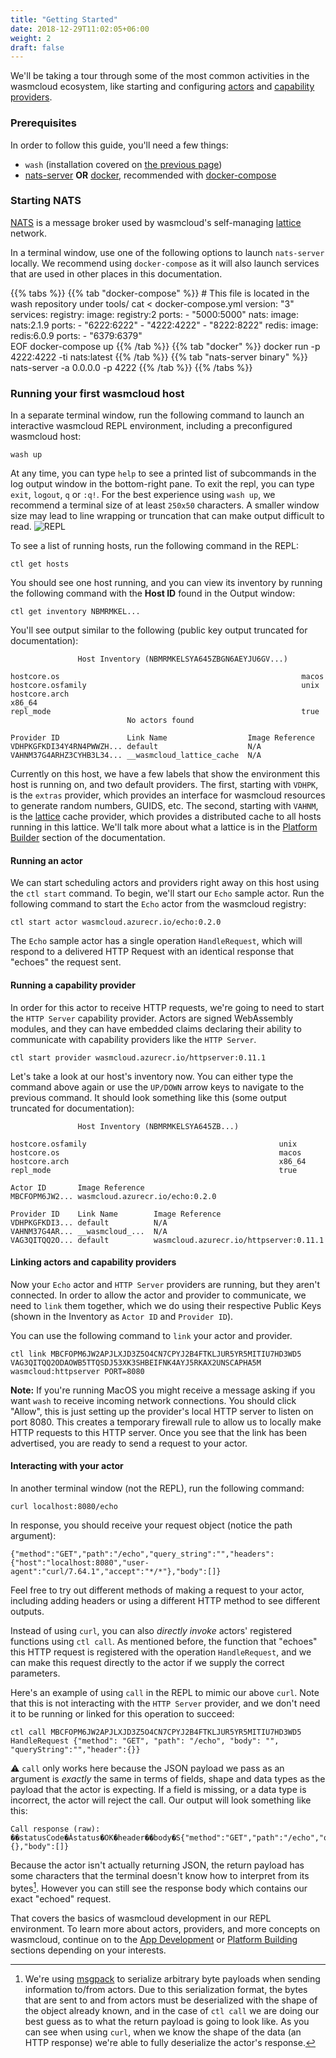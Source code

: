 ```yaml
---
title: "Getting Started"
date: 2018-12-29T11:02:05+06:00
weight: 2
draft: false
---
```


We'll be taking a tour through some of the most common activities in the wasmcloud ecosystem, like starting and configuring [actors](../../reference/host-runtime/actors/) and [capability providers](../../reference/host-runtime/capabilities/).

### Prerequisites
In order to follow this guide, you'll need a few things:
- `wash` (installation covered on [the previous page](../installation))
- [nats-server](https://docs.nats.io/nats-server/installation) **OR** [docker](https://docs.docker.com/engine/install/), recommended with [docker-compose](https://docs.docker.com/compose/install/)

### Starting NATS
[NATS](https://nats.io/) is a message broker used by wasmcloud's self-managing [lattice](../../reference/lattice/) network.

In a terminal window, use one of the following options to launch `nats-server` locally. We recommend using `docker-compose` as it will also launch services that are used in other places in this documentation.

{{% tabs %}}
   {{% tab "docker-compose" %}}
    # This file is located in the wash repository under tools/
    cat <<EOF > docker-compose.yml
    version: "3"
    services:
      registry:
        image: registry:2
        ports:
        - "5000:5000"
      nats:
        image: nats:2.1.9
        ports:
        - "6222:6222"
        - "4222:4222"
        - "8222:8222"
      redis:
        image: redis:6.0.9
        ports:
        - "6379:6379"   
    EOF
    docker-compose up
   {{% /tab %}}
   {{% tab "docker" %}}
    docker run -p 4222:4222 -ti nats:latest
   {{% /tab %}}
   {{% tab "nats-server binary" %}}
    nats-server -a 0.0.0.0 -p 4222
   {{% /tab %}}
 {{% /tabs %}}

### Running your first wasmcloud host
In a separate terminal window, run the following command to launch an interactive wasmcloud REPL environment, including a preconfigured wasmcloud host:
```shell
wash up
```
At any time, you can type `help` to see a printed list of subcommands in the log output window in the bottom-right pane. To exit the repl, you can type `exit`, `logout`, `q` or `:q!`. For the best experience using `wash up`, we recommend a terminal size of at least `250x50` characters. A smaller window size may lead to line wrapping or truncation that can make output difficult to read.
![REPL](../wash_up.png)

To see a list of running hosts, run the following command in the REPL:
```shell
ctl get hosts
```
You should see one host running, and you can view its inventory by running the following command with the **Host ID** found in the Output window:
```shell
ctl get inventory NBMRMKEL...
```
You'll see output similar to the following (public key output truncated for documentation):
```shell
               Host Inventory (NBMRMKELSYA645ZBGN6AEYJU6GV...)                
                                                                                                        
hostcore.os                                                      macos                                        
hostcore.osfamily                                                unix                                         
hostcore.arch                                                    x86_64                                       
repl_mode                                                        true                                         
                          No actors found                                             
                                                                                                        
Provider ID               Link Name                  Image Reference   
VDHPKGFKDI34Y4RN4PWWZH... default                    N/A               
VAHNM37G4ARHZ3CYHB3L34... __wasmcloud_lattice_cache  N/A               
```
Currently on this host, we have a few labels that show the environment this host is running on, and two default providers. The first, starting with `VDHPK`, is the `extras` provider, which provides an interface for wasmcloud resources to generate random numbers, GUIDS, etc. The second, starting with `VAHNM`, is the [lattice](../../reference/lattice/) cache provider, which provides a distributed cache to all hosts running in this lattice. We'll talk more about what a lattice is in the [Platform Builder](../../platform-builder) section of the documentation.

#### Running an actor
We can start scheduling actors and providers right away on this host using the `ctl start` command. To begin, we'll start our `Echo` sample actor. Run the following command to start the `Echo` actor from the wasmcloud registry:
```shell
ctl start actor wasmcloud.azurecr.io/echo:0.2.0
```
The `Echo` sample actor has a single operation `HandleRequest`, which will respond to a delivered HTTP Request with an identical response that "echoes" the request sent.

#### Running a capability provider
In order for this actor to receive HTTP requests, we're going to need to start the `HTTP Server` capability provider. Actors are signed WebAssembly modules, and they can have embedded claims declaring their ability to communicate with capability providers like the `HTTP Server`.
```shell
ctl start provider wasmcloud.azurecr.io/httpserver:0.11.1
```
Let's take a look at our host's inventory now. You can either type the command above again or use the `UP/DOWN` arrow keys to navigate to the previous command. It should look something like this (some output truncated for documentation):
```shell
               Host Inventory (NBMRMKELSYA645ZB...)                           
                                                                                                                              
hostcore.osfamily                                           unix                                                              
hostcore.os                                                 macos                                                             
hostcore.arch                                               x86_64                                                            
repl_mode                                                   true                                                              
                                                                                                                              
Actor ID       Image Reference                                                   
MBCFOPM6JW2... wasmcloud.azurecr.io/echo:0.2.0                                         
                                
Provider ID    Link Name        Image Reference                        
VDHPKGFKDI3... default          N/A                                    
VAHNM37G4AR... __wasmcloud_...  N/A                                    
VAG3QITQQ2O... default          wasmcloud.azurecr.io/httpserver:0.11.1 
```

#### Linking actors and capability providers
Now your `Echo` actor and `HTTP Server` providers are running, but they aren't connected. In order to allow the actor and provider to communicate, we need to `link` them together, which we do using their respective Public Keys (shown in the Inventory as `Actor ID` and `Provider ID`).

You can use the following command to `link` your actor and provider.
```shell
ctl link MBCFOPM6JW2APJLXJD3Z5O4CN7CPYJ2B4FTKLJUR5YR5MITIU7HD3WD5 VAG3QITQQ2ODAOWB5TTQSDJ53XK3SHBEIFNK4AYJ5RKAX2UNSCAPHA5M wasmcloud:httpserver PORT=8080
```
**Note:** If you're running MacOS you might receive a message asking if you want `wash` to receive incoming network connections. You should click "Allow", this is just setting up the provider's local HTTP server to listen on port 8080. This creates a temporary firewall rule to allow us to locally make HTTP requests to this HTTP server.
Once you see that the link has been advertised, you are ready to send a request to your actor.

#### Interacting with your actor
In another terminal window (not the REPL), run the following command:
```shell
curl localhost:8080/echo
```
In response, you should receive your request object (notice the path argument):
```shell
{"method":"GET","path":"/echo","query_string":"","headers":{"host":"localhost:8080","user-agent":"curl/7.64.1","accept":"*/*"},"body":[]}
```
Feel free to try out different methods of making a request to your actor, including adding headers or using a different HTTP method to see different outputs.

Instead of using `curl`, you can also _directly invoke_ actors' registered functions using `ctl call`. As mentioned before, the function that "echoes" this HTTP request is registered with the operation `HandleRequest`, and we can make this request directly to the actor if we supply the correct parameters.

Here's an example of using `call` in the REPL to mimic our above `curl`. Note that this is not interacting with the `HTTP Server` provider, and we don't need it to be running or linked for this operation to succeed:
```shell
ctl call MBCFOPM6JW2APJLXJD3Z5O4CN7CPYJ2B4FTKLJUR5YR5MITIU7HD3WD5 HandleRequest {"method": "GET", "path": "/echo", "body": "", "queryString":"","header":{}}
```
⚠️ `call` only works here because the JSON payload we pass as an argument is _exactly_ the same in terms of fields, shape and data types as the payload that the actor is expecting. If a field is missing, or a data type is incorrect, the actor will reject the call.
Our output will look something like this:
```shell
Call response (raw): ��statusCode�Ȧstatus�OK�header��body�S{"method":"GET","path":"/echo","query_string":"","headers":{},"body":[]}
```
Because the actor isn't actually returning JSON, the return payload has some characters that the terminal doesn't know how to interpret from its bytes[^1]. However you can still see the response body which contains our exact "echoed" request.

That covers the basics of wasmcloud development in our REPL environment. To learn more about actors, providers, and more concepts on wasmcloud, continue on to the [App Development](../../app-dev) or [Platform Building](../../platform-builder) sections depending on your interests.

[^1]: We're using [msgpack](https://msgpack.org/) to serialize arbitrary byte payloads when sending information to/from actors. Due to this serialization format, the bytes that are sent to and from actors must be deserialized with the shape of the object already known, and in the case of `ctl call` we are doing our best guess as to what the return payload is going to look like. As you can see when using `curl`, when we know the shape of the data (an HTTP response) we're able to fully deserialize the actor's response.